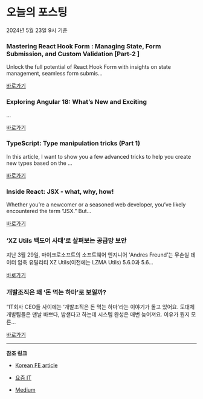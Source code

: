 # 오늘의 포스팅 
2024년 5월 23일 9시 기준 

### Mastering React Hook Form : Managing State, Form Submission, and Custom Validation [Part-2 ] 

 Unlock the full potential of React Hook Form with insights on state management, seamless form submis... 

 [바로가기](https://medium.com/m/signin?actionUrl=https%3A%2F%2Fmedium.com%2F_%2Fbookmark%2Fp%2Fe179c03e86a4&operation=register&redirect=https%3A%2F%2Fmedium.com%2Fsimform-engineering%2Fmastering-react-hook-form-managing-state-form-submission-and-custom-validation-part-2-e179c03e86a4&source=---------0-84----------react------bookmark_preview----61a69ea7_66e5_4a72_8147_f97aed386383-------) 

### Exploring Angular 18: What’s New and Exciting 

 ... 

 [바로가기](https://medium.com/m/signin?actionUrl=https%3A%2F%2Fmedium.com%2F_%2Fbookmark%2Fp%2Fb3ddb7cf9ef9&operation=register&redirect=https%3A%2F%2Fmedium.com%2F%40rs4528090%2Fexploring-angular-18-whats-new-and-exciting-b3ddb7cf9ef9&source=---------0-84----------javascript------bookmark_preview----9bb4a149_fca3_4810_97fe_c322ed1a0cd6-------) 

### TypeScript: Type manipulation tricks (Part 1) 

 In this article, I want to show you a few advanced tricks to help you create new types based on the ... 

 [바로가기](https://medium.com/m/signin?actionUrl=https%3A%2F%2Fmedium.com%2F_%2Fbookmark%2Fp%2Ff0bb01f02aff&operation=register&redirect=https%3A%2F%2Fmedium.com%2F%40aramvos1%2Ftypescript-type-manipulation-tricks-part-1-f0bb01f02aff&source=---------0-84----------typescript------bookmark_preview----667b60eb_20a3_4352_8e61_1f0941f45924-------) 

### Inside React: JSX - what, why, how! 

 Whether you’re a newcomer or a seasoned web developer, you’ve likely encountered the term “JSX.” But... 

 [바로가기](https://medium.com/m/signin?actionUrl=https%3A%2F%2Fmedium.com%2F_%2Fbookmark%2Fp%2F84b27088a806&operation=register&redirect=https%3A%2F%2Flevelup.gitconnected.com%2Finside-react-jsx-what-why-how-84b27088a806&source=---------0-84----------frontend------bookmark_preview----89c3f229_f1c2_4b4e_bcd4_19fdbc0a9898-------) 

### ‘XZ Utils 백도어 사태’로 살펴보는 공급망 보안 

 지난 3월 29일, 마이크로소프트의 소프트웨어 엔지니어 ‘Andres Freund’는 무손실 데이터 압축 유틸리티 XZ Utils(이전에는 LZMA Utils) 5.6.0과 5.6... 

 [바로가기](https://yozm.wishket.com/magazine/detail/2597/) 

### 개발조직은 왜 ‘돈 먹는 하마’로 보일까? 

 “IT회사 CEO들 사이에는 ‘개발조직은 돈 먹는 하마’라는 이야기가 돌고 있어요. 도대체 개발팀들은 맨날 바쁘다, 밤샌다고 하는데 시스템 완성은 매번 늦어져요. 이유가 뭔지 모른... 

 [바로가기](https://yozm.wishket.com/magazine/detail/2587/) 

---

**참조 링크**

- [Korean FE article](https://kofearticle.substack.com) 

- [요즘 IT](https://yozm.wishket.com/magazine) 

- [Medium](https://medium.com) 


